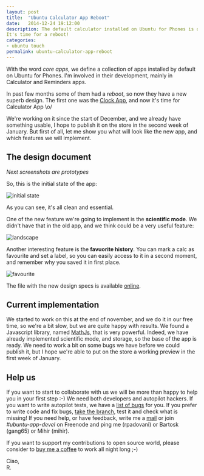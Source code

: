 ```yaml
---
layout: post
title:  "Ubuntu Calculator App Reboot"
date:   2014-12-24 19:12:00
description: The default calculator installed on Ubuntu for Phones is quite old...
It's time for a reboot!
categories:
- ubuntu touch
permalink: ubuntu-calculator-app-reboot
---
```


With the word *core apps*, we define a collection of apps installed by default
on Ubuntu for Phones. I'm involved in their development, mainly in Calculator
and Reminders apps.

In past few months some of them had a *reboot*, so now they have a new superb
design. The first one was the [Clock App][nik90], and now it's time for
Calculator App \o/

We're working on it since the start of December, and we already have something
usable, I hope to publish it on the store in the second week of January. But
first of all, let me show you what will look like the new app, and which
features we will implement.

## The design document

*Next screenshots are prototypes*

So, this is the initial state of the app:

![initial state](http://img.rpadovani.com/posts/initial_state.png)

As you can see, it's all clean and essential.

One of the new feature we're going to implement is the **scientific mode**. We
didn't have that in the old app, and we think could be a very useful feature:

![landscape](http://img.rpadovani.com/posts/scientific-mode.png)

Another interesting feature is the **favuorite history**. You can mark a calc as
favourite and set a label, so you can easily access to it in a second moment,
and remember why you saved it in first place.

![favourite](http://img.rpadovani.com/posts/favorites.png)

The file with the new design specs is available [online][new-design].

## Current implementation

We started to work on this at the end of november, and we do it in our free
time, so we're a bit slow, but we are quite happy with results. We found a
Javascript library, named [MathJs][mathjs], that is very powerful. Indeed, we
have already implemented scientific mode, and storage, so the base of the app is
ready. We need to work a bit on some bugs we have before we could publish it,
but I hope we're able to put on the store a working preview in the first week of
January.

## Help us

If you want to start to collaborate with us we will be more than happy to help
you in your first step :-) We need both developers and autopilot hackers. If you
want to write autopilot tests, we have a [list of bugs][autopilot] for you. If
you prefer to write code and fix bugs, [take the branch][branch], test it and
check what is missing! If you need help, or have feedback, write me a
[mail](mailto:riccardo@rpadovani.com) or join *#ubuntu-app-devel* on Freenode
and ping me (rpadovani) or Bartosk (gang65) or Mihir (mihir).

If you want to support my contributions to open source world, please consider to
[buy me a coffee][donation] to work all night long ;-)

Ciao,<br/>
R.

[nik90]: http://nik90.com/clock-app-reboot-backstory/
[new-design]: https://docs.google.com/presentation/d/1EiIELGizPHrd0TY7JdNwULbiqPYfOyEEI5CS87n7QlY/edit#slide=id.p
[mathjs]: http://mathjs.org/
[autopilot]: https://bugs.launchpad.net/ubuntu-calculator-app/+bugs/?field.tag=needs-autopilot-test
[branch]: https://code.launchpad.net/~ubuntu-calculator-dev/ubuntu-calculator-app/reboot
[donation]: http://rpadovani.com/donations/
